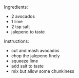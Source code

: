 Ingredients:
- 2 avocados
- 1 lime
- 2 tsp salt
- jalepeno to taste

Instructions:
- cut and mash avocados
- chop the jalepeno finely
- squeeze lime
- add salt to taste
- mix but allow some chunkiness
